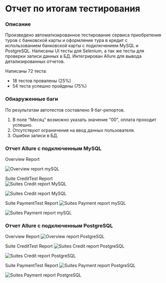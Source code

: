 # Отчет по итогам тестирования

### Описание
Произведено автоматизированное тестирование сервиса приобретения туров с банковской карты и оформление тура в кредит с использованием банковской карты с подключением MySQL и PostgreSQL.
Написаны UI тесты для Selenium, а так же тесты для проверки записи данных в БД.
Интегрирован Allure для вывода детализированных отчетов.

Написаны 72 теста:
- 18 тестов провалены (25%)
- 54 теста успешно пройдены (75%)

### Обнаруженные баги
По результатам автотестов составлено 9 баг-репортов.

1. В поле "Месяц" возможно указать значение "00", оплата проходит успешно.
2. Отсутствуют ограничения на ввод данных пользователя.
3. Ошибки записи в БД.

### Отчет Allure c подключенным MySQL
Overview Report

![Overview report mySQL](https://github.com/AleksandrrSavin/dp_qa/assets/122450661/89963f2e-49af-4460-9d3d-32fce07f80da)


Suite CreditTest Report  
![Suites Credit report MySQL](https://github.com/AleksandrrSavin/dp_qa/assets/122450661/d4b6ac18-a855-4926-94c0-381ea58ac57d)

![Suites Credit report MySQL](https://github.com/AleksandrrSavin/dp_qa/assets/122450661/317f6dd0-00b6-4db2-9554-087d5fc075a2)


Suite PaymentTest Report
![Suites Payment report mySQL](https://github.com/AleksandrrSavin/dp_qa/assets/122450661/68643572-dd6e-4705-b3e7-9f4957dd8810)

![Suites Payment report mySQL](https://github.com/AleksandrrSavin/dp_qa/assets/122450661/3d02a830-4fe8-448d-9d43-c016b174de5f)


### Отчет Allure c подключенным PostgreSQL
Overview Report
![Overview report PostgreSQL](https://github.com/AleksandrrSavin/dp_qa/assets/122450661/9e7ff787-ffe4-4a7a-9f08-a73a86aa745d)


Suite CreditTest Report
![Suites Credit report PostgreSQL](https://github.com/AleksandrrSavin/dp_qa/assets/122450661/5c06d72a-49d4-428d-ab76-c39b053ebd7d)

![Suites Credit report PostgreSQL](https://github.com/AleksandrrSavin/dp_qa/assets/122450661/1d7790b0-e87d-4f12-a3a2-0376bf96dd61)


Suite PaymentTest Report
![Suites Payment report PostgreSQL](https://github.com/AleksandrrSavin/dp_qa/assets/122450661/8817c531-9065-4fa6-b418-7dbc7acaf8f3)

![Suites Payment report PostgreSQL](https://github.com/AleksandrrSavin/dp_qa/assets/122450661/f40ee63d-0c14-49a7-95f4-e3dd1d092f3f)

